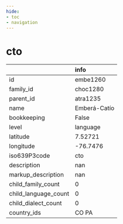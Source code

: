 ```yaml
---
hide:
- toc
- navigation
---
```

# cto
|                      | info         |
|:---------------------|:-------------|
| id                   | embe1260     |
| family_id            | choc1280     |
| parent_id            | atra1235     |
| name                 | Emberá-Catío |
| bookkeeping          | False        |
| level                | language     |
| latitude             | 7.52721      |
| longitude            | -76.7476     |
| iso639P3code         | cto          |
| description          | nan          |
| markup_description   | nan          |
| child_family_count   | 0            |
| child_language_count | 0            |
| child_dialect_count  | 0            |
| country_ids          | CO PA        |